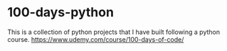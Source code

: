 # 100-days-python
This is a collection of python projects that I have built following a python course.
https://www.udemy.com/course/100-days-of-code/
